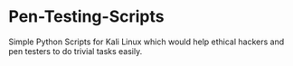 # Pen-Testing-Scripts
Simple Python Scripts for Kali Linux which would help ethical hackers and pen testers to do trivial tasks easily.
